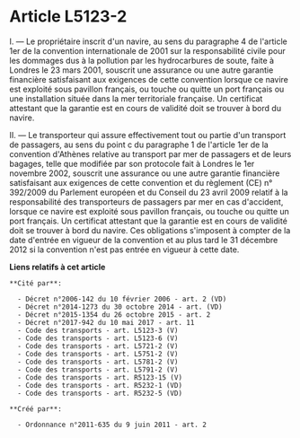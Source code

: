 # Article L5123-2

I. ― Le propriétaire inscrit d'un navire, au sens du paragraphe 4 de l'article 1er de la convention internationale de 2001
sur la responsabilité civile pour les dommages dus à la pollution par les hydrocarbures de soute, faite à Londres le 23 mars
2001, souscrit une assurance ou une autre garantie financière satisfaisant aux exigences de cette convention lorsque ce
navire est exploité sous pavillon français, ou touche ou quitte un port français ou une installation située dans la mer
territoriale française. Un certificat attestant que la garantie est en cours de validité doit se trouver à bord du navire. 

II. ― Le transporteur qui assure effectivement tout ou partie d'un transport de passagers, au sens du point c du paragraphe 1
de l'article 1er de la convention d'Athènes relative au transport par mer de passagers et de leurs bagages, telle que
modifiée par son protocole fait à Londres le 1er novembre 2002, souscrit une assurance ou une autre garantie financière
satisfaisant aux exigences de cette convention et du règlement (CE) n° 392/2009 du Parlement européen et du Conseil du 23
avril 2009 relatif à la responsabilité des transporteurs de passagers par mer en cas d'accident, lorsque ce navire est
exploité sous pavillon français, ou touche ou quitte un port français. Un certificat attestant que la garantie est en cours
de validité doit se trouver à bord du navire. Ces obligations s'imposent à compter de la date d'entrée en vigueur de la
convention et au plus tard le 31 décembre 2012 si la convention n'est pas entrée en vigueur à cette date.

**Liens relatifs à cet article**

	**Cité par**:

	  - Décret n°2006-142 du 10 février 2006 - art. 2 (VD)
	  - Décret n°2014-1273 du 30 octobre 2014 - art. (VD)
	  - Décret n°2015-1354 du 26 octobre 2015 - art. 2
	  - Décret n°2017-942 du 10 mai 2017 - art. 11
	  - Code des transports - art. L5123-3 (V)
	  - Code des transports - art. L5123-6 (V)
	  - Code des transports - art. L5721-2 (V)
	  - Code des transports - art. L5751-2 (V)
	  - Code des transports - art. L5781-2 (V)
	  - Code des transports - art. L5791-2 (V)
	  - Code des transports - art. R5123-15 (V)
	  - Code des transports - art. R5232-1 (VD)
	  - Code des transports - art. R5232-5 (VD)

	**Créé par**:

	  - Ordonnance n°2011-635 du 9 juin 2011 - art. 2
